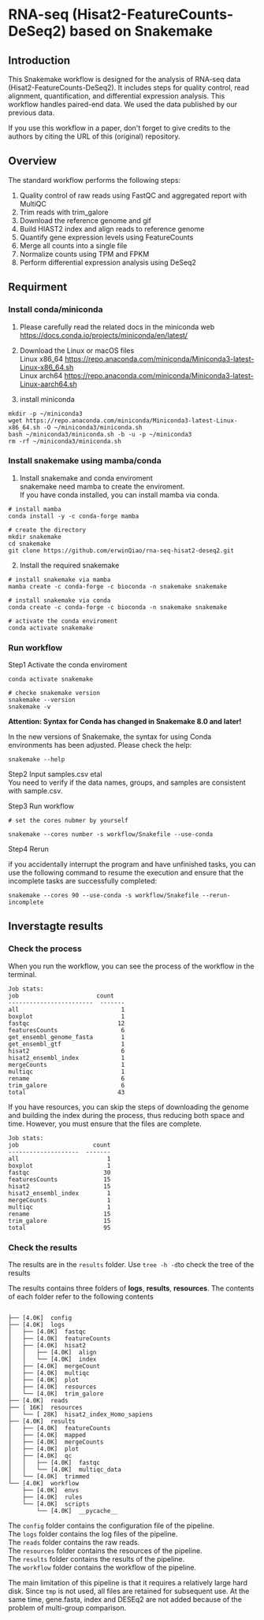 # RNA-seq (Hisat2-FeatureCounts-DeSeq2) based on Snakemake  

## Introduction

This Snakemake workflow is designed for the analysis of RNA-seq data (Hisat2-FeatureCounts-DeSeq2). It includes steps for quality control, read alignment, quantification, and differential expression analysis.  This workflow handles paired-end data. We used the data published by our previous data.  

If you use this workflow in a paper, don't forget to give credits to the authors by citing the URL of this (original) repository.  

## Overview  

The standard workflow performs the following steps:  

1. Quality control of raw reads using FastQC and aggregated report with MultiQC  
2. Trim reads with trim_galore  
3. Download the reference genome and gif  
4. Build HIAST2 index and align reads to reference genome
5. Quantify gene expression levels using FeatureCounts  
6. Merge all counts into a single file  
7. Normalize counts using TPM and FPKM  
8. Perform differential expression analysis using DeSeq2  

## Requirment  

### Install conda/miniconda  

1. Please carefully read the related docs in the miniconda web <https://docs.conda.io/projects/miniconda/en/latest/>  

2. Download the Linux or macOS files  
Linux x86_64 <https://repo.anaconda.com/miniconda/Miniconda3-latest-Linux-x86_64.sh>  
Linux arch64 <https://repo.anaconda.com/miniconda/Miniconda3-latest-Linux-aarch64.sh>  

3. install miniconda  

```{bash}
mkdir -p ~/miniconda3
wget https://repo.anaconda.com/miniconda/Miniconda3-latest-Linux-x86_64.sh -O ~/miniconda3/miniconda.sh
bash ~/miniconda3/miniconda.sh -b -u -p ~/miniconda3
rm -rf ~/miniconda3/miniconda.sh
```

### Install snakemake using mamba/conda

1. Install snakemake and conda enviroment  
snakemake need mamba to create the enviroment.  
If you have conda installed, you can install mamba via conda.  

```{bash}
# install mamba  
conda install -y -c conda-forge mamba  

# create the directory
mkdir snakemake
cd snakemake
git clone https://github.com/erwinQiao/rna-seq-hisat2-deseq2.git
```

2. Install the required snakemake  

```{bash}
# install snakemake via mamba
mamba create -c conda-forge -c bioconda -n snakemake snakemake 

# install snakemake via conda
conda create -c conda-forge -c bioconda -n snakemake snakemake

# activate the conda enviroment
conda activate snakemake
```

### Run workflow  

Step1 Activate the conda enviroment

```{bash}
conda activate snakemake

# checke snakemake version
snakemake --version
snakemake -v
```

**Attention: Syntax for Conda has changed in Snakemake 8.0 and later!**

In the new versions of Snakemake, the syntax for using Conda environments has been adjusted. Please check the help:

`snakemake --help`

Step2 Input samples.csv etal  
You need to verify if the data names, groups, and samples are consistent with sample.csv.  

Step3 Run workflow  

```{bash}
# set the cores nubmer by yourself

snakemake --cores number -s workflow/Snakefile --use-conda  
```

Step4 Rerun  

if you accidentally interrupt the program and have unfinished tasks, you can use the following command to resume the execution and ensure that the incomplete tasks are successfully completed:  

`snakemake --cores 90 --use-conda -s workflow/Snakefile --rerun-incomplete`  

## Inverstagte results  

### Check the process  

When you run the workflow, you can see the process of the workflow in the terminal.  

```{text}
Job stats:  
job                      count
------------------------  -------
all                             1  
boxplot                         1
fastqc                         12  
featuresCounts                  6  
get_ensembl_genome_fasta        1  
get_ensembl_gtf                 1  
hisat2                          6  
hisat2_ensembl_index            1  
mergeCounts                     1  
multiqc                         1  
rename                          6  
trim_galore                     6  
total                          43 
```

If you have resources, you can skip the steps of downloading the genome and building the index during the process, thus reducing both space and time. However, you must ensure that the files are complete.  

```{text}
Job stats:  
job                     count  
--------------------  -------
all                         1  
boxplot                     1
fastqc                     30  
featuresCounts             15  
hisat2                     15  
hisat2_ensembl_index        1  
mergeCounts                 1  
multiqc                     1  
rename                     15  
trim_galore                15  
total                      95  
```

### Check the results  

The results are in the `results` folder.  Use `tree -h -d`to check the tree of the results  

The results contains three folders of **logs**, **results**, **resources**. The contents of each folder refer to the following contents  

```{text}

├── [4.0K]  config
├── [4.0K]  logs
│   ├── [4.0K]  fastqc
│   ├── [4.0K]  featureCounts
│   ├── [4.0K]  hisat2
│   │   ├── [4.0K]  align
│   │   └── [4.0K]  index
│   ├── [4.0K]  mergeCount
│   ├── [4.0K]  multiqc
│   ├── [4.0K]  plot
│   ├── [4.0K]  resources
│   └── [4.0K]  trim_galore
├── [4.0K]  reads
├── [ 16K]  resources
│   └── [ 28K]  hisat2_index_Homo_sapiens
├── [4.0K]  results
│   ├── [4.0K]  featureCounts
│   ├── [4.0K]  mapped
│   ├── [4.0K]  mergeCounts
│   ├── [4.0K]  plot
│   ├── [4.0K]  qc
│   │   ├── [4.0K]  fastqc
│   │   └── [4.0K]  multiqc_data
│   └── [4.0K]  trimmed
└── [4.0K]  workflow
    ├── [4.0K]  envs
    ├── [4.0K]  rules
    └── [4.0K]  scripts
        └── [4.0K]  __pycache__

```

The `config` folder contains the configuration file of the pipeline.  
The `logs` folder contains the log files of the pipeline.  
The `reads` folder contains the raw reads.  
The `resources` folder contains the resources of the pipeline.  
The `results` folder contains the results of the pipeline.  
The `workflow` folder contains the workflow of the pipeline.  

The main limitation of this pipeline is that it requires a relatively large hard disk. Since `tmp` is not used, all files are retained for subsequent use. At the same time, gene.fasta, index and DESEq2 are not added because of the problem of multi-group comparison.  